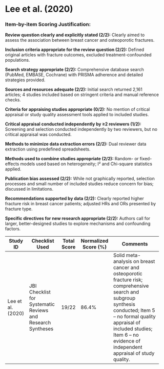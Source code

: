 # Lee et al. (2020)

### Item-by-item Scoring Justification:

**Review question clearly and explicitly stated (2/2):** Clearly aimed to assess the association between breast cancer and osteoporotic fractures.

**Inclusion criteria appropriate for the review question (2/2):** Defined original articles with fracture outcomes, excluded treatment-confounded populations.

**Search strategy appropriate (2/2):** Comprehensive database search (PubMed, EMBASE, Cochrane) with PRISMA adherence and detailed strategies provided.

**Sources and resources adequate (2/2):** Initial search returned 2,161 articles; 4 studies included based on stringent criteria and manual reference checks.

**Criteria for appraising studies appropriate (0/2):** No mention of critical appraisal or study quality assessment tools applied to included studies.

**Critical appraisal conducted independently by ≥2 reviewers (1/2):** Screening and selection conducted independently by two reviewers, but no critical appraisal was conducted.

**Methods to minimize data extraction errors (2/2):** Dual reviewer data extraction using predefined spreadsheets.

**Methods used to combine studies appropriate (2/2):** Random- or fixed-effects models used based on heterogeneity; I² and Chi-square statistics applied.

**Publication bias assessed (2/2):** While not graphically reported, selection processes and small number of included studies reduce concern for bias; discussed in limitations.

**Recommendations supported by data (2/2):** Clearly reported higher fracture risk in breast cancer patients; adjusted HRs and ORs presented by fracture type.

**Specific directives for new research appropriate (2/2):** Authors call for larger, better-designed studies to explore mechanisms and confounding factors.

| Study ID | Checklist Used | Total Score | Normalized Score (%) | Comments |
| --- | --- | --- | --- | --- |
| Lee et al. (2020) | JBI Checklist for Systematic Reviews and Research Syntheses | 19/22 | 86.4% | Solid meta-analysis on breast cancer and osteoporotic fracture risk; comprehensive search and subgroup synthesis conducted; Item 5 – no formal quality appraisal of included studies; Item 6 – no evidence of independent appraisal of study quality. |
